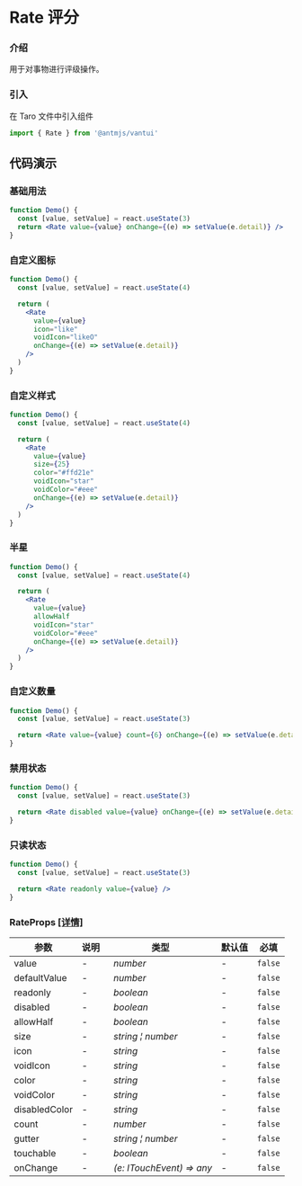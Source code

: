 # Rate 评分

### 介绍

用于对事物进行评级操作。

### 引入

在 Taro 文件中引入组件

```js
import { Rate } from '@antmjs/vantui'
```

## 代码演示

### 基础用法

```jsx
function Demo() {
  const [value, setValue] = react.useState(3)
  return <Rate value={value} onChange={(e) => setValue(e.detail)} />
}
```

### 自定义图标

```jsx
function Demo() {
  const [value, setValue] = react.useState(4)

  return (
    <Rate
      value={value}
      icon="like"
      voidIcon="likeO"
      onChange={(e) => setValue(e.detail)}
    />
  )
}
```

### 自定义样式

```jsx
function Demo() {
  const [value, setValue] = react.useState(4)

  return (
    <Rate
      value={value}
      size={25}
      color="#ffd21e"
      voidIcon="star"
      voidColor="#eee"
      onChange={(e) => setValue(e.detail)}
    />
  )
}
```

### 半星

```jsx
function Demo() {
  const [value, setValue] = react.useState(4)

  return (
    <Rate
      value={value}
      allowHalf
      voidIcon="star"
      voidColor="#eee"
      onChange={(e) => setValue(e.detail)}
    />
  )
}
```

### 自定义数量

```jsx
function Demo() {
  const [value, setValue] = react.useState(3)

  return <Rate value={value} count={6} onChange={(e) => setValue(e.detail)} />
}
```

### 禁用状态

```jsx
function Demo() {
  const [value, setValue] = react.useState(3)

  return <Rate disabled value={value} onChange={(e) => setValue(e.detail)} />
}
```

### 只读状态

```jsx
function Demo() {
  const [value, setValue] = react.useState(3)

  return <Rate readonly value={value} />
}
```
### RateProps [[详情]](https://github.com/AntmJS/vantui/tree/main/packages/vantui/types/rate.d.ts)   

| 参数 | 说明 | 类型 | 默认值 | 必填 |
| --- | --- | --- | --- | --- |
| value | - | _&nbsp;&nbsp;number<br/>_ | - | `false` |
| defaultValue | - | _&nbsp;&nbsp;number<br/>_ | - | `false` |
| readonly | - | _&nbsp;&nbsp;boolean<br/>_ | - | `false` |
| disabled | - | _&nbsp;&nbsp;boolean<br/>_ | - | `false` |
| allowHalf | - | _&nbsp;&nbsp;boolean<br/>_ | - | `false` |
| size | - | _&nbsp;&nbsp;string&nbsp;&brvbar;&nbsp;number<br/>_ | - | `false` |
| icon | - | _&nbsp;&nbsp;string<br/>_ | - | `false` |
| voidIcon | - | _&nbsp;&nbsp;string<br/>_ | - | `false` |
| color | - | _&nbsp;&nbsp;string<br/>_ | - | `false` |
| voidColor | - | _&nbsp;&nbsp;string<br/>_ | - | `false` |
| disabledColor | - | _&nbsp;&nbsp;string<br/>_ | - | `false` |
| count | - | _&nbsp;&nbsp;number<br/>_ | - | `false` |
| gutter | - | _&nbsp;&nbsp;string&nbsp;&brvbar;&nbsp;number<br/>_ | - | `false` |
| touchable | - | _&nbsp;&nbsp;boolean<br/>_ | - | `false` |
| onChange | - | _&nbsp;&nbsp;(e:&nbsp;ITouchEvent)&nbsp;=>&nbsp;any<br/>_ | - | `false` |

